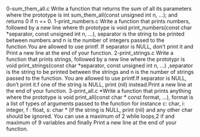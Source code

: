 0-sum_them_all.c
Write a function that returns the sum of all its parameters where the prototype is int sum_them_all(const unsigned int n, ...); and returns 0 if n == 0.
1-print_numbers.c
Write a function that prints numbers, followed by a new line where th prototype is void print_numbers(const char *separator, const unsigned int n, ...), separator is the string to be printed between numbers and n is the number of integers passed to the function.You are allowed to use printf. If separator is NULL, don’t print it and Print a new line at the end of your function.
2-print_strings.c
Write a function that prints strings, followed by a new line where the prototypr is void print_strings(const char *separator, const unsigned int n, ...) ,separator is the string to be printed between the strings and n is the number of strings passed to the function. You are allowed to use printf.If separator is NULL, don’t print it.f one of the string is NULL, print (nil) instead.Print a new line at the end of your function.
3-print_all.c *Write a function that prints anything where the prototype is void print_all(const char * const format, ...), format is a list of types of arguments passed to the function for instance c: char, i: integer, f : float, s: char * (if the string is NULL, print (nil) and any other char should be ignored. You can use a maximum of 2 while loops,2 if and maximum of 9 variables and finally Print a new line at the end of your function.
